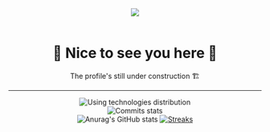 <div align='center'>
  <img src="https://i.imgur.com/isBAen6.jpg" />
  <br/> <br/>
  
  <h1>🎉 Nice to see you here 🎉</h1>
  The profile's still under construction 🏗️
  <hr/>
  
  

  ![Using technologies distribution](https://github-readme-stats.vercel.app/api/top-langs/?username=Kacper-Ksiazek&layout=compact&theme=dracula&hide_border=true)
  <br/>
  ![Commits stats](https://github-profile-summary-cards.vercel.app/api/cards/profile-details?username=Kacper-Ksiazek&theme=dracula)
   <br/>
  ![Anurag's GitHub stats](https://github-readme-stats.vercel.app/api?username=Kacper-Ksiazek&show_icons=true&hide_border=true&theme=dracula&count_private=true)
  [![Streaks](https://github-readme-streak-stats.herokuapp.com?user=Kacper-Ksiazek&theme=dracula&border=DD272700)](https://git.io/streak-stats)

</div>
